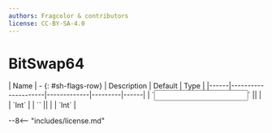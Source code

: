 ```yaml
---
authors: Fragcolor & contributors
license: CC-BY-SA-4.0
---
```



# BitSwap64

<div class="sh-parameters" markdown="1">
| Name | - {: #sh-flags-row} | Description | Default | Type |
|------|---------------------|-------------|---------|------|
| `<input>` || | | `Int` |
| `<output>` || | | `Int` |

</div>



--8<-- "includes/license.md"
